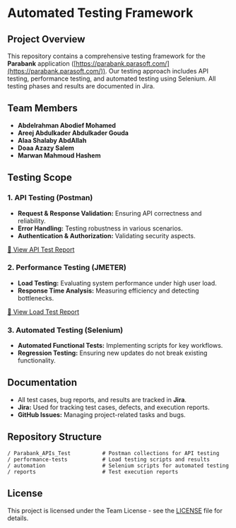 # Automated Testing Framework

## Project Overview
This repository contains a comprehensive testing framework for the **Parabank** application ([https://parabank.parasoft.com/](https://parabank.parasoft.com/)). Our testing approach includes API testing, performance testing, and automated testing using Selenium. All testing phases and results are documented in Jira.

## Team Members
- **Abdelrahman Abodief Mohamed**  
- **Areej Abdulkader Abdulkader Gouda**  
- **Alaa Shalaby AbdAllah**  
- **Doaa Azazy Salem**  
- **Marwan Mahmoud Hashem**  

## Testing Scope

### 1. API Testing (Postman)
- **Request & Response Validation:** Ensuring API correctness and reliability.
- **Error Handling:** Testing robustness in various scenarios.
- **Authentication & Authorization:** Validating security aspects.

[📄 View API Test Report](https://github.com/Abdelrahman-AA/Automated-Testing-Framework/blob/main/reports/Parabank_APIs_Test_Report.md)

### 2. Performance Testing (JMETER)
- **Load Testing:** Evaluating system performance under high user load.
- **Response Time Analysis:** Measuring efficiency and detecting bottlenecks.
  
[📄 View Load Test Report](https://github.com/Abdelrahman-AA/Automated-Testing-Framework/blob/main/reports/Parabank_Load_Test_Report.md)

### 3. Automated Testing (Selenium)
- **Automated Functional Tests:** Implementing scripts for key workflows.
- **Regression Testing:** Ensuring new updates do not break existing functionality.

## Documentation
- All test cases, bug reports, and results are tracked in **Jira**.
- **Jira:** Used for tracking test cases, defects, and execution reports.
- **GitHub Issues:** Managing project-related tasks and bugs.

## Repository Structure
```
/ Parabank_APIs_Test		  # Postman collections for API testing
/ performance-tests 		  # Load testing scripts and results
/ automation          		  # Selenium scripts for automated testing
/ reports             		  # Test execution reports
```

## License
This project is licensed under the Team License - see the [LICENSE](LICENSE) file for details.
